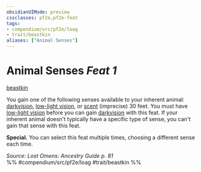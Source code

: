 ```yaml
---
obsidianUIMode: preview
cssclasses: pf2e,pf2e-feat
tags:
- compendium/src/pf2e/loag
- trait/beastkin
aliases: ["Animal Senses"]
---
```

# Animal Senses  *Feat 1*  
[beastkin](rules/traits/beastkin-loag.md "Beastkin Ancestry & Heritage Trait")  


You gain one of the following senses available to your inherent animal: [darkvision](rules/abilities/darkvision.md), [low-light vision](rules/abilities/low-light-vision.md), or [scent](rules/abilities/scent.md) (imprecise) 30 feet. You must have [low-light vision](rules/abilities/low-light-vision.md) before you can gain [darkvision](rules/abilities/darkvision.md) with this feat. If your inherent animal doesn't typically have a specific type of sense, you can't gain that sense with this feat.

**Special.** You can select this feat multiple times, choosing a different sense each time.

*Source: Lost Omens: Ancestry Guide p. 81*  
%% #compendium/src/pf2e/loag #trait/beastkin %%